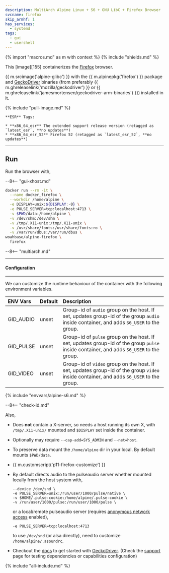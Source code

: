 ```yaml
---
description: MultiArch Alpine Linux + S6 + GNU LibC + Firefox Browser
svcname: firefox
skip_armhf: 1
has_services:
  - systemd
tags:
  - gui
  - usershell
---
```


{% import "macros.md" as m with context %}
{% include "shields.md" %}

This [image][155] containerizes the [Firefox][1] browser.

{{ m.srcimage('alpine-glibc') }} with the {{
m.alpinepkg('firefox') }} package and [GeckoDriver][3] binaries
(from preferably {{ m.ghreleaselink('mozilla/geckodriver') }} or
{{ m.ghreleaselink('jamesmortensen/geckodriver-arm-binaries') }})
installed in it.

{% include "pull-image.md" %}

    **ESR** Tags:

    * **x86_64_esr** The extended support release version (retagged as `latest_esr`, **no updates**)
    * **x86_64_esr_52** Firefox 52 (retagged as `latest_esr_52`, **no updates**)

---
Run
---

Run the browser with,

--8<-- "gui-xhost.md"

``` sh
docker run --rm -it \
  --name docker_firefox \
  --workdir /home/alpine \
  -e DISPLAY=unix:${DISPLAY:-0} \
  -e PULSE_SERVER=tcp:localhost:4713 \
  -v $PWD/data:/home/alpine \
  -v /dev/shm:/dev/shm \
  -v /tmp/.X11-unix:/tmp/.X11-unix \
  -v /usr/share/fonts:/usr/share/fonts:ro \
  -v /var/run/dbus:/var/run/dbus \
woahbase/alpine-firefox \
  firefox
```

--8<-- "multiarch.md"

---
#### Configuration
---

We can customize the runtime behaviour of the container with the
following environment variables.

| ENV Vars                 | Default      | Description
| :---                     | :---         | :---
| GID_AUDIO                | unset        | Group-id of `audio` group on the host. If set, updates group-id of the group `audio` inside container, and adds `S6_USER` to the group.
| GID_PULSE                | unset        | Group-id of `pulse` group on the host. If set, updates group-id of the group `pulse` inside container, and adds `S6_USER` to the group.
| GID_VIDEO                | unset        | Group-id of `video` group on the host. If set, updates group-id of the group `video` inside container, and adds `S6_USER` to the group.
{% include "envvars/alpine-s6.md" %}

--8<-- "check-id.md"

Also,

* Does **not** contain a X-server, so needs a host running its
  own X, with `/tmp/.X11-unix/` mounted and `$DISPLAY` set inside
  the container.

* Optionally may require `--cap-add=SYS_ADMIN` and `--net=host`.

* To preserve data mount the `/home/alpine` dir in your local. By
  default mounts `$PWD/data`.

* {{ m.customscript('p11-firefox-customize') }}

* By default directs audio to the pulseaudio server whether mounted
  locally from the host system with,
  ```
  --device /dev/snd \
  -e PULSE_SERVER=unix:/run/user/1000/pulse/native \
  -v $HOME/.pulse-cookie:/home/alpine/.pulse-cookie \
  -v /run/user/1000/pulse:/run/user/1000/pulse \
  ```
  or a local/remote pulseaudio server (requires [anonymous network
  access][2] enabled),
  ```
  -e PULSE_SERVER=tcp:localhost:4713
  ```
  to use `/dev/snd` (or alsa directly), need to customize
  `/home/alpine/.asoundrc`.

* Checkout the [docs][5] to get started with [GeckoDriver][3].
  (Check the [support][4] page for testing dependencies or
  capabilities configuration)

[1]: https://www.mozilla.org/en-US/firefox/
[2]: https://www.freedesktop.org/wiki/Software/PulseAudio/Documentation/User/Network/
[3]: https://firefox-source-docs.mozilla.org/testing/geckodriver/index.html
[4]: https://firefox-source-docs.mozilla.org/testing/geckodriver/Support.html
[5]: https://firefox-source-docs.mozilla.org/testing/geckodriver/Usage.html
[6]: https://github.com/mozilla/geckodriver
[7]: https://github.com/jamesmortensen/geckodriver-arm-binaries
[8]: https://github.com/jlesage/docker-firefox/tree/master

{% include "all-include.md" %}
